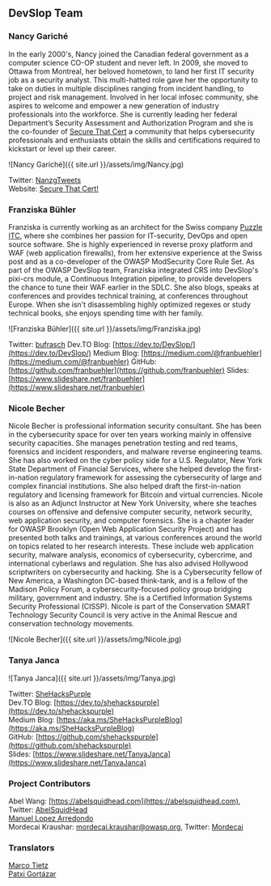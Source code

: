 ## DevSlop Team

### Nancy Gariché

In the early 2000's, Nancy joined the Canadian federal government as a computer science CO-OP student and never left. In 2009, she moved to Ottawa from Montreal, her beloved hometown, to land her first IT security job as a security analyst. This multi-hatted role gave her the opportunity to take on duties in multiple disciplines ranging from incident handling, to project and risk management. Involved in her local infosec community, she aspires to welcome and empower a new generation of industry professionals into the workforce. She is currently leading her federal Department’s Security Assessment and Authorization Program and she is the co-founder of [Secure That Cert]("http://www.securethatcert.com/) a community that helps cybersecurity professionals and enthusiasts obtain the skills and certifications required to kickstart or level up their career.

![Nancy Gariché]({{ site.url }}/assets/img/Nancy.jpg)

Twitter: [NanzgTweets](https://twitter.com/nanzgtweets)  
Website: [Secure That Cert!](http://www.securethatcert.com/)

### Franziska Bühler

 Franziska is currently working as an architect for the Swiss company [Puzzle ITC](https://www.puzzle.ch/), where she combines her passion for IT-security, DevOps and open source software. She is highly experienced in reverse proxy platform and WAF (web application firewalls), from her extensive experience at the Swiss post and as a co-developer of the OWASP ModSecurity Core Rule Set. As part of the OWASP DevSlop team, Franziska integrated CRS into DevSlop's pixi-crs module, a Continuous Integration pipeline, to provide developers the chance to tune their WAF earlier in the SDLC.  She also blogs, speaks at conferences and provides technical training, at conferences throughout Europe. When she isn't disassembling highly optimized regexes or study technical books, she enjoys spending time with her family.

![Franziska Bühler]({{ site.url }}/assets/img/Franziska.jpg)

Twitter: [bufrasch](https://twitter.com/bufrasch)
Dev.TO Blog: [https://dev.to/DevSlop/](https://dev.to/DevSlop/)
Medium Blog: [https://medium.com/@franbuehler](https://medium.com/@franbuehler)
GitHub: [https://github.com/franbuehler](https://github.com/franbuehler)
Slides: [https://www.slideshare.net/franbuehler](https://www.slideshare.net/franbuehler)


### Nicole Becher

Nicole Becher is professional information security consultant. She has been in the cybersecurity space for over ten years working mainly in offensive security capacities. She manages penetration testing and red teams, forensics and incident responders, and malware reverse engineering teams. She has also worked on the cyber policy side for a U.S. Regulator, New York State Department of Financial Services, where she helped develop the first-in-nation regulatory framework for assessing the cybersecurity of large and complex financial institutions.  She also helped draft the first-in-nation  regulatory and licensing framework for Bitcoin and virtual currencies. Nicole is also as an Adjunct Instructor at New York University, where she teaches courses on offensive and defensive computer security, network security, web application security, and computer forensics. She is a chapter leader for OWASP Brooklyn (Open Web Application Security Project) and has presented both talks and trainings, at various conferences around the world on topics related to her research interests. These include web application security, malware analysis, economics of cybersecurity, cybercrime, and international cyberlaws and regulation.  She has also advised Hollywood scriptwriters on cybersecurity and hacking. She is a Cybersecurity fellow of New America, a Washington DC-based think-tank, and is a fellow of the Madison Policy Forum, a cybersecurity-focused policy group bridging military, government and industry. She is a Certified Information Systems Security Professional (CISSP).  Nicole is part of the Conservation SMART Technology Security Council is very active in the Animal Rescue and conservation technology movements.

![Nicole Becher]({{ site.url }}/assets/img/Nicole.jpg)


### Tanya Janca

![Tanya Janca]({{ site.url }}/assets/img/Tanya.jpg)

Twitter: [SheHacksPurple](https://twitter.com/shehackspurple)  
Dev.TO Blog: [https://dev.to/shehackspurple](https://dev.to/shehackspurple)  
Medium Blog: [https://aka.ms/SheHacksPurpleBlog](https://aka.ms/SheHacksPurpleBlog)  
GitHub: [https://github.com/shehackspurple](https://github.com/shehackspurple)  
Slides: [https://www.slideshare.net/TanyaJanca](https://www.slideshare.net/TanyaJanca)  


### Project Contributors

Abel Wang: [https://abelsquidhead.com](https://abelsquidhead.com), Twitter: [AbelSquidHead](https://twitter.com/AbelSquidHead)  
[Manuel Lopez Arredondo](https://www.linkedin.com/in/manuel-lopez-arredondo-cisa-cism-cissp-ceh-pmp-owasp-sox-25167125)  
Mordecai Kraushar: [mordecai.kraushar@owasp.org](mailto:mordecai.kraushar@owasp.org), Twitter: [Mordecai](https://twitter.com/demomk)

### Translators
[Marco Tietz](https://twitter.com/marcotietz)  
[Patxi Gortázar](https://twitter.com/fgortazar)

